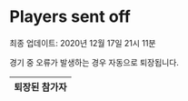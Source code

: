 # Players sent off
최종 업데이트: 2020년 12월 17일 21시 11분


경기 중 오류가 발생하는 경우 자동으로 퇴장됩니다.


| 퇴장된 참가자 |
|:---:|